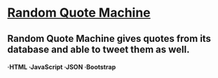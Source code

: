 # [Random Quote Machine](https://mehmet-karakaya.github.io/random-quote-machine/)
## Random Quote Machine gives quotes from its database and able to tweet them as well.

#### ·HTML   ·JavaScript   ·JSON   ·Bootstrap
